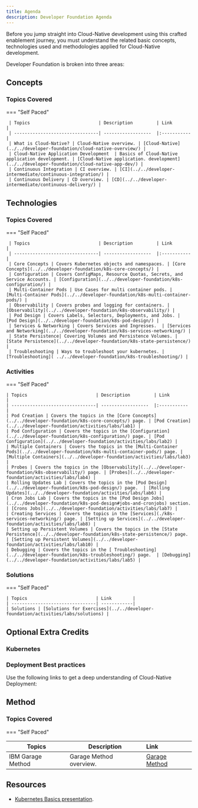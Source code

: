 ```yaml
---
title: Agenda
description: Developer Foundation Agenda
---
```

<!--- cSpell:ignore ICPA openshiftconsole Theia userid toolset crwexposeservice gradlew bluemix ocinstall Mico crwopenlink crwopenapp swaggerui gitpat gituser  buildconfig yourproject wireframe devenvsetup viewapp crwopenlink  atemplatized rtifactoryurlsetup Kata Koda configmap Katacoda checksetup cndp katacoda checksetup Linespace igccli regcred REPLACEME Tavis pipelinerun openshiftcluster invokecloudshell cloudnative sampleapp bwoolf hotspots multicloud pipelinerun Sricharan taskrun Vadapalli Rossel REPLACEME cloudnativesampleapp artifactoryuntar untar Hotspot devtoolsservices Piyum Zonooz Farr Kamal Arora Laszewski  Roadmap roadmap Istio Packt buildpacks automatable ksonnet jsonnet targetport podsiks SIGTERM SIGKILL minikube apiserver multitenant kubelet multizone Burstable checksetup handson  stockbffnode codepatterns devenvsetup newwindow preconfigured cloudantcredentials apikey Indexyaml classname  errorcondition tektonpipeline gradlew gitsecret viewapp cloudantgitpodscreen crwopenlink cdply crwopenapp -->

Before you jump straight into Cloud-Native development using this crafted enablement journey, you must understand the related basic concepts, technologies used and methodologies applied for Cloud-Native development.

Developer Foundation is broken into three areas:



## Concepts
### Topics Covered

===  "Self Paced"

     | Topics                          | Description         | Link        |
     | --------------------------------| ------------------  |:----------- |
     | What is Cloud-Native? | Cloud-Native overview. | [Cloud-Native](../../developer-foundation/cloud-native-overview/) |
     | Cloud-Native Application Development  | Basics of Cloud-Native application development. | [Cloud-Native application. development](../../developer-foundation/cloud-native-app-dev/) |
     | Continuous Integration | CI overview. | [CI](../../developer-intermediate/continuous-integration/) |
     | Continuous Delivery | CD overview. | [CD](../../developer-intermediate/continuous-delivery/) |


## Technologies
### Topics Covered

=== "Self Paced"

     | Topics                          | Description         | Link        |
     | --------------------------------| ------------------  |:----------- |
     | Core Concepts | Covers Kubernetes objects and namespaces. | [Core Concepts](../../developer-foundation/k8s-core-concepts/) |
     | Configuration | Covers ConfigMaps, Resource Quotas, Secrets, and Service Accounts. | [Configuration](../../developer-foundation/k8s-configuration/) |
     | Multi-Container Pods | Use Cases for multi container pods. | [Multi-Container Pods](../../developer-foundation/k8s-multi-container-pods/) |
     | Observability | Covers probes and logging for containers. | [Observability](../../developer-foundation/k8s-observability/) |
     | Pod Design | Covers Labels, Selectors, Deployments, and Jobs. | [Pod Design](../../developer-foundation/k8s-pod-design/) |
     | Services & Networking | Covers Services and Ingresses.  | [Services and Networking](../../developer-foundation/k8s-services-networking/) |
     | State Persistence| Covering Volumes and Persistence Volumes. | [State Persistence](../../developer-foundation/k8s-state-persistence/) |
     | Troubleshooting | Ways to troubleshoot your kubernetes. | [Troubleshooting]( ../../developer-foundation/k8s-troubleshooting/) |

### Activities

=== "Self Paced"

    | Topics                          | Description         | Link        |
    | --------------------------------| ------------------  |:----------- |
    | Pod Creation | Covers the topics in the [Core Concepts](../../developer-foundation/k8s-core-concepts/) page. | [Pod Creation](../../developer-foundation/activities/labs/lab1) |
    | Pod Configuration | Covers the topics in the [Configuration](../../developer-foundation/k8s-configuration/) page. | [Pod Configuration](../../developer-foundation/activities/labs/lab2) |
    | Multiple Containers | Covers the topics in the [Multi-Container Pods](../../developer-foundation/k8s-multi-container-pods/) page. | [Multiple Containers](../../developer-foundation/activities/labs/lab3) |
    | Probes | Covers the topics in the [Observability](../../developer-foundation/k8s-observability/) page. | [Probes](../../developer-foundation/activities/labs/lab4) |
    | Rolling Updates Lab | Covers the topics in the [Pod Design](../../developer-foundation/k8s-pod-design/) page.  | [Rolling Updates](../../developer-foundation/activities/labs/lab6) |
    | Cron Jobs Lab | Covers the topics in the [Pod Design Jobs](../../developer-foundation/k8s-pod-design#jobs-and-cronjobs) section. | [Crons Jobs](../../developer-foundation/activities/labs/lab7) |
    | Creating Services | Covers the topics in the [Services](./k8s-services-networking/) page. | [Setting up Services](../../developer-foundation/activities/labs/lab8) |
    | Setting up Persistent Volumes | Covers the topics in the [State Persistence](../../developer-foundation/k8s-state-persistence/) page. | [Setting up Persistent Volumes](../../developer-foundation/activities/labs/lab10) |
    | Debugging | Covers the topics in the [ Troubleshooting](../../developer-foundation/k8s-troubleshooting/) page.  | [Debugging](../../developer-foundation/activities/labs/lab5) |

### Solutions

=== "Self Paced"

    | Topics                          | Link        |
    | --------------------------------| ------------|
    | Solutions | [Solutions for Exercises](../../developer-foundation/activities/labs/solutions) |



## Optional Extra Credits
### Kubernetes
<ActivationPage content="kubernetes" tileColor="bx--article-card--ibm">
</ActivationPage>

### Deployment Best practices
Use the following links to get a deep understanding of Cloud-Native Deployment:
<ActivationPage content="cndp">
</ActivationPage>

## Method
### Topics Covered


=== "Self Paced"

| Topics                          | Description         | Link        |
| --------------------------------| ------------------  |:----------- |
| IBM Garage Method | Garage Method overview. | [Garage Method](../../developer-foundation/garage-development/) |


## Resources
- [Kubernetes Basics presentation](/slides/03-Kubernetes-Basics.pdf).
